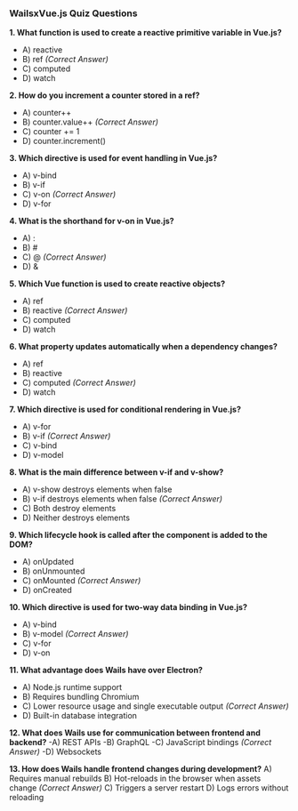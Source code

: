 ### WailsxVue.js Quiz Questions

**1. What function is used to create a reactive primitive variable in Vue.js?**
- A) reactive
- B) ref  *(Correct Answer)*
- C) computed
- D) watch

**2. How do you increment a counter stored in a ref?**
- A) counter++
- B) counter.value++  *(Correct Answer)*
- C) counter += 1
- D) counter.increment()

**3. Which directive is used for event handling in Vue.js?**
- A) v-bind
- B) v-if
- C) v-on  *(Correct Answer)*
- D) v-for

**4. What is the shorthand for v-on in Vue.js?**
- A) :
- B) #
- C) @  *(Correct Answer)*
- D) &

**5. Which Vue function is used to create reactive objects?**
- A) ref
- B) reactive  *(Correct Answer)*
- C) computed
- D) watch

**6. What property updates automatically when a dependency changes?**
- A) ref
- B) reactive
- C) computed  *(Correct Answer)*
- D) watch

**7. Which directive is used for conditional rendering in Vue.js?**
- A) v-for
- B) v-if  *(Correct Answer)*
- C) v-bind
- D) v-model

**8. What is the main difference between v-if and v-show?**
- A) v-show destroys elements when false
- B) v-if destroys elements when false  *(Correct Answer)*
- C) Both destroy elements
- D) Neither destroys elements

**9. Which lifecycle hook is called after the component is added to the DOM?**
- A) onUpdated
- B) onUnmounted
- C) onMounted  *(Correct Answer)*
- D) onCreated

**10. Which directive is used for two-way data binding in Vue.js?**
- A) v-bind
- B) v-model  *(Correct Answer)*
- C) v-for
- D) v-on

**11. What advantage does Wails have over Electron?**
- A) Node.js runtime support
- B) Requires bundling Chromium
- C) Lower resource usage and single executable output  *(Correct Answer)*
- D) Built-in database integration

**12. What does Wails use for communication between frontend and backend?**
-A) REST APIs
-B) GraphQL
-C) JavaScript bindings  *(Correct Answer)*
-D) Websockets

**13. How does Wails handle frontend changes during development?**
A) Requires manual rebuilds
B) Hot-reloads in the browser when assets change  *(Correct Answer)*
C) Triggers a server restart
D) Logs errors without reloading
